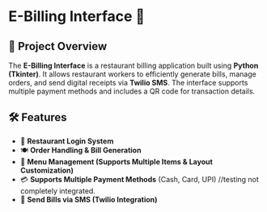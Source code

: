 # E-Billing Interface 🧾

## 📌 Project Overview
The **E-Billing Interface** is a restaurant billing application built using **Python (Tkinter)**. It allows restaurant workers to efficiently generate bills, manage orders, and send digital receipts via **Twilio SMS**. The interface supports multiple payment methods and includes a QR code for transaction details.

## 🛠️ Features
- 📝 **Restaurant Login System**  
- 🍽️ **Order Handling & Bill Generation**  
- 🔢 **Menu Management (Supports Multiple Items & Layout Customization)**  
- 💳 **Supports Multiple Payment Methods** (Cash, Card, UPI)  //testing not completely integrated.
- 📲 **Send Bills via SMS (Twilio Integration)**  


